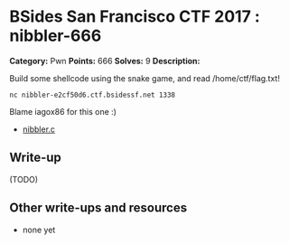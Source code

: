 # BSides San Francisco CTF 2017 : nibbler-666

**Category:** Pwn
**Points:** 666
**Solves:** 9
**Description:**

Build some shellcode using the snake game, and read /home/ctf/flag.txt!

    nc nibbler-e2cf50d6.ctf.bsidessf.net 1338

Blame iagox86 for this one :)


* [nibbler.c](nibbler.c)

## Write-up

(TODO)

## Other write-ups and resources

* none yet
